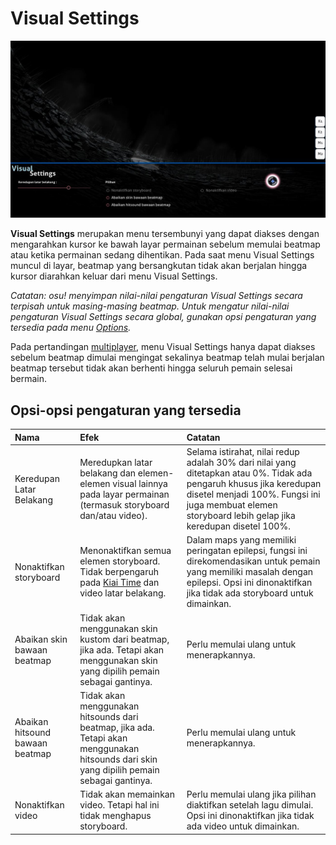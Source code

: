 # Visual Settings

![](img/visual-settings-ID.jpg "Tampilan menu Visual Settings")

**Visual Settings** merupakan menu tersembunyi yang dapat diakses dengan mengarahkan kursor ke bawah layar permainan sebelum memulai beatmap atau ketika permainan sedang dihentikan. Pada saat menu Visual Settings muncul di layar, beatmap yang bersangkutan tidak akan berjalan hingga kursor diarahkan keluar dari menu Visual Settings.

*Catatan: osu! menyimpan nilai-nilai pengaturan Visual Settings secara terpisah untuk masing-masing beatmap. Untuk mengatur nilai-nilai pengaturan Visual Settings secara global, gunakan opsi pengaturan yang tersedia pada menu [Options](/wiki/Options).*

Pada pertandingan [multiplayer](/wiki/Multi), menu Visual Settings hanya dapat diakses sebelum beatmap dimulai mengingat sekalinya beatmap telah mulai berjalan beatmap tersebut tidak akan berhenti hingga seluruh pemain selesai bermain.

## Opsi-opsi pengaturan yang tersedia

| Nama | Efek | Catatan |
| :-- | :-- | :-- |
| Keredupan Latar Belakang | Meredupkan latar belakang dan elemen-elemen visual lainnya pada layar permainan (termasuk storyboard dan/atau video). | Selama istirahat, nilai redup adalah 30% dari nilai yang ditetapkan atau 0%. Tidak ada pengaruh khusus jika keredupan disetel menjadi 100%. Fungsi ini juga membuat elemen storyboard lebih gelap jika keredupan disetel 100%. |
| Nonaktifkan storyboard | Menonaktifkan semua elemen storyboard. Tidak berpengaruh pada [Kiai Time](/wiki/Kiai_time) dan video latar belakang. | Dalam maps yang memiliki peringatan epilepsi, fungsi ini direkomendasikan untuk pemain yang memiliki masalah dengan epilepsi. Opsi ini dinonaktifkan jika tidak ada storyboard untuk dimainkan. |
| Abaikan skin bawaan beatmap | Tidak akan menggunakan skin kustom dari beatmap, jika ada. Tetapi akan menggunakan skin yang dipilih pemain sebagai gantinya. | Perlu memulai ulang untuk menerapkannya. |
| Abaikan hitsound bawaan beatmap | Tidak akan menggunakan hitsounds dari beatmap, jika ada. Tetapi akan menggunakan hitsounds dari skin yang dipilih pemain sebagai gantinya. | Perlu memulai ulang untuk menerapkannya. |
| Nonaktifkan video | Tidak akan memainkan video. Tetapi hal ini tidak menghapus storyboard. | Perlu memulai ulang jika pilihan diaktifkan setelah lagu dimulai. Opsi ini dinonaktifkan jika tidak ada video untuk dimainkan. |
